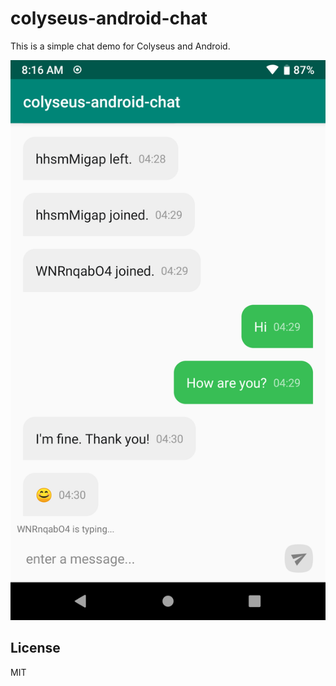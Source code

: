 # colyseus-android-chat
This is a simple chat demo for Colyseus and Android.


<img src="https://github.com/doorbash/colyseus-android-chat/blob/master/screenshot.png?raw=true" />

## License

MIT
